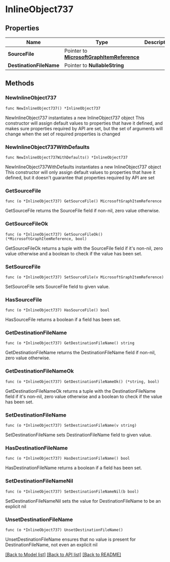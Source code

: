 # InlineObject737

## Properties

Name | Type | Description | Notes
------------ | ------------- | ------------- | -------------
**SourceFile** | Pointer to [**MicrosoftGraphItemReference**](MicrosoftGraphItemReference.md) |  | [optional] 
**DestinationFileName** | Pointer to **NullableString** |  | [optional] 

## Methods

### NewInlineObject737

`func NewInlineObject737() *InlineObject737`

NewInlineObject737 instantiates a new InlineObject737 object
This constructor will assign default values to properties that have it defined,
and makes sure properties required by API are set, but the set of arguments
will change when the set of required properties is changed

### NewInlineObject737WithDefaults

`func NewInlineObject737WithDefaults() *InlineObject737`

NewInlineObject737WithDefaults instantiates a new InlineObject737 object
This constructor will only assign default values to properties that have it defined,
but it doesn't guarantee that properties required by API are set

### GetSourceFile

`func (o *InlineObject737) GetSourceFile() MicrosoftGraphItemReference`

GetSourceFile returns the SourceFile field if non-nil, zero value otherwise.

### GetSourceFileOk

`func (o *InlineObject737) GetSourceFileOk() (*MicrosoftGraphItemReference, bool)`

GetSourceFileOk returns a tuple with the SourceFile field if it's non-nil, zero value otherwise
and a boolean to check if the value has been set.

### SetSourceFile

`func (o *InlineObject737) SetSourceFile(v MicrosoftGraphItemReference)`

SetSourceFile sets SourceFile field to given value.

### HasSourceFile

`func (o *InlineObject737) HasSourceFile() bool`

HasSourceFile returns a boolean if a field has been set.

### GetDestinationFileName

`func (o *InlineObject737) GetDestinationFileName() string`

GetDestinationFileName returns the DestinationFileName field if non-nil, zero value otherwise.

### GetDestinationFileNameOk

`func (o *InlineObject737) GetDestinationFileNameOk() (*string, bool)`

GetDestinationFileNameOk returns a tuple with the DestinationFileName field if it's non-nil, zero value otherwise
and a boolean to check if the value has been set.

### SetDestinationFileName

`func (o *InlineObject737) SetDestinationFileName(v string)`

SetDestinationFileName sets DestinationFileName field to given value.

### HasDestinationFileName

`func (o *InlineObject737) HasDestinationFileName() bool`

HasDestinationFileName returns a boolean if a field has been set.

### SetDestinationFileNameNil

`func (o *InlineObject737) SetDestinationFileNameNil(b bool)`

 SetDestinationFileNameNil sets the value for DestinationFileName to be an explicit nil

### UnsetDestinationFileName
`func (o *InlineObject737) UnsetDestinationFileName()`

UnsetDestinationFileName ensures that no value is present for DestinationFileName, not even an explicit nil

[[Back to Model list]](../README.md#documentation-for-models) [[Back to API list]](../README.md#documentation-for-api-endpoints) [[Back to README]](../README.md)


